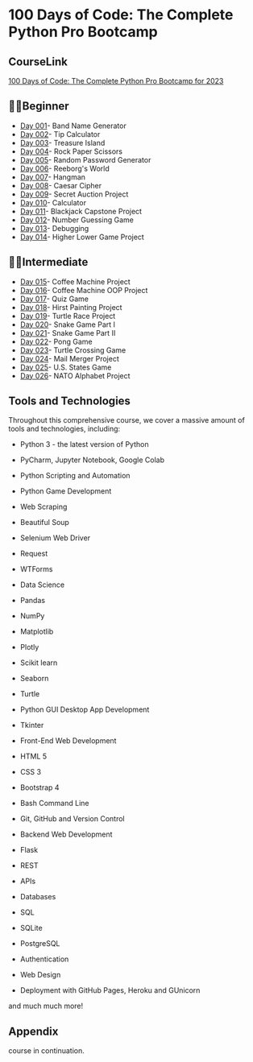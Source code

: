 
# 100 Days of Code: The Complete Python Pro Bootcamp


## CourseLink

[100 Days of Code: The Complete Python Pro Bootcamp for 2023](https://www.udemy.com/course/100-days-of-code/?kw=100+days&src=sac
)


## 👩‍💻Beginner

- [Day 001](https://github.com/shubhranshii/100-days-of-code-python/tree/main/day%201-14/day%201)- Band Name Generator
- [Day 002](https://github.com/shubhranshii/100-days-of-code-python/tree/main/day%201-14/day%202)- Tip Calculator
- [Day 003](https://github.com/shubhranshii/100-days-of-code-python/tree/main/day%201-14/day%203)- Treasure Island
- [Day 004](https://github.com/shubhranshii/100-days-of-code-python/tree/main/day%201-14/day%204)- Rock Paper Scissors
- [Day 005](https://github.com/shubhranshii/100-days-of-code-python/tree/main/day%201-14/day%205)- Random Password Generator
- [Day 006](https://github.com/shubhranshii/100-days-of-code-python/tree/main/day%201-14/day%206)- Reeborg's World
- [Day 007](https://github.com/shubhranshii/100-days-of-code-python/tree/main/day%201-14/day%207)- Hangman
- [Day 008](https://github.com/shubhranshii/100-days-of-code-python/tree/main/day%201-14/day%208)- Caesar Cipher
- [Day 009](https://github.com/shubhranshii/100-days-of-code-python/tree/main/day%201-14/day%209)- Secret Auction Project
- [Day 010](https://github.com/shubhranshii/100-days-of-code-python/tree/main/day%201-14/day%2010)- Calculator
- [Day 011](https://github.com/shubhranshii/100-days-of-code-python/tree/main/day%201-14/day%2011)- Blackjack Capstone Project
- [Day 012](https://github.com/shubhranshii/100-days-of-code-python/tree/main/day%201-14/day%2012)- Number Guessing Game
- [Day 013](https://github.com/shubhranshii/100-days-of-code-python/tree/main/day%201-14/day%2013)- Debugging
- [Day 014](https://github.com/shubhranshii/100-days-of-code-python/tree/main/day%201-14/day%2014)- Higher Lower Game Project
## 👩‍💻Intermediate
- [Day 015](https://github.com/shubhranshii/100-days-of-code-python/tree/main/day%2015-31%20Intermediate/day%2015)- Coffee Machine Project
- [Day 016](https://github.com/shubhranshii/100-days-of-code-python/tree/main/day%2015-31%20Intermediate/day%2016)- Coffee Machine OOP Project
- [Day 017](https://github.com/shubhranshii/100-days-of-code-python/tree/main/day%2015-31%20Intermediate/day%2017)- Quiz Game
- [Day 018](https://github.com/shubhranshii/100-days-of-code-python/tree/main/day%2015-31%20Intermediate/day%2018)- Hirst Painting Project
- [Day 019](https://github.com/shubhranshii/100-days-of-code-python/tree/main/day%2015-31%20Intermediate/day%2019)- Turtle Race Project
- [Day 020](https://github.com/shubhranshii/100-days-of-code-python/tree/main/day%2015-31%20Intermediate/day%2020-21)- Snake Game Part I
- [Day 021](https://github.com/shubhranshii/100-days-of-code-python/tree/main/day%2015-31%20Intermediate/day%2020-21)- Snake Game Part II
- [Day 022](https://github.com/shubhranshii/100-days-of-code-python/tree/main/day%2015-31%20Intermediate/day%2022)- Pong Game
- [Day 023](https://github.com/shubhranshii/100-days-of-code-python/tree/main/day%2015-31%20Intermediate/day%2023)- Turtle Crossing Game
- [Day 024](https://github.com/shubhranshii/100-days-of-code-python/tree/main/day%2015-31%20Intermediate/day%2024)- Mail Merger Project
- [Day 025](https://github.com/shubhranshii/100-days-of-code-python/tree/main/day%2015-31%20Intermediate/day%2025)- U.S. States Game
- [Day 026](https://github.com/shubhranshii/100-days-of-code-python/tree/main/day%2015-31%20Intermediate/day%2026)- NATO Alphabet Project

## Tools and Technologies

Throughout this comprehensive course, we cover a massive amount of tools and technologies, including:

- Python 3 - the latest version of Python

- PyCharm, Jupyter Notebook, Google Colab

- Python Scripting and Automation

- Python Game Development

- Web Scraping

- Beautiful Soup

- Selenium Web Driver

- Request

- WTForms

- Data Science

- Pandas

- NumPy

- Matplotlib

- Plotly

- Scikit learn

- Seaborn

- Turtle

- Python GUI Desktop App Development

- Tkinter

- Front-End Web Development

- HTML 5

- CSS 3

- Bootstrap 4

- Bash Command Line

- Git, GitHub and Version Control

- Backend Web Development

- Flask

- REST

- APIs

- Databases

- SQL

- SQLite

- PostgreSQL

- Authentication

- Web Design

- Deployment with GitHub Pages, Heroku and GUnicorn

and much much more!


## Appendix

course in continuation.

